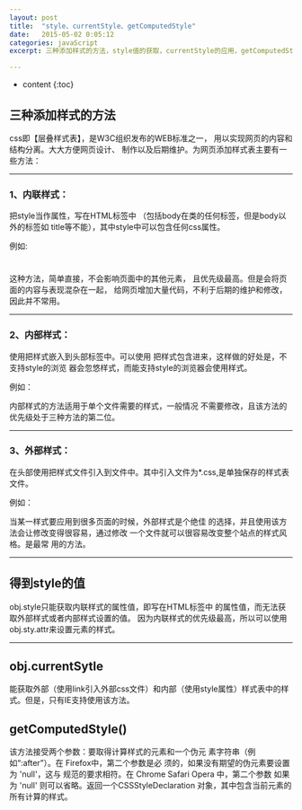 ```yaml
---
layout: post
title:  "style、currentStyle、getComputedStyle"
date:   2015-05-02 0:05:12
categories: javaScript
excerpt: 三种添加样式的方法，style值的获取，currentStyle的应用，getComputedStyle的应用

---
```


* content
{:toc}


## 三种添加样式的方法

css即【层叠样式表】，是W3C组织发布的WEB标准之一，
用以实现网页的内容和结构分离。大大方便网页设计、
制作以及后期维护。为网页添加样式表主要有一些方法：

---

### 1、内联样式：
把style当作属性，写在HTML标签中
（包括body在类的任何标签，但是body以外的标签如
title等不能），其中style中可以包含任何css属性。

例如:<div style="width:10px;height:10px;"></div>

这种方法，简单直接，不会影响页面中的其他元素，
且优先级最高。但是会将页面的内容与表现混杂在一起，
给网页增加大量代码，不利于后期的维护和修改，因此并不常用。

---

### 2、内部样式：
使用<style></style>把样式嵌入到头部标签中。可以使用<!-- 注释文字 -->
把样式包含进来，这样做的好处是，不支持style的浏览
器会忽悠样式，而能支持style的浏览器会使用样式。

例如：
<style type="text/css"></style>

内部样式的方法适用于单个文件需要的样式，一般情况
不需要修改，且该方法的优先级处于三种方法的第二位。

---

### 3、外部样式：
在头部使用<link>把样式文件引入到文件中。其中引入文件为*.css,是单独保存的样式表文件。

例如：<link rel="stylesheet" type="text/css" href="xxx">

当某一样式要应用到很多页面的时候，外部样式是个绝佳
的选择，并且使用该方法会让修改变得很容易，通过修改
一个文件就可以很容易改变整个站点的样式风格。是最常
用的方法。

---

## 得到style的值

obj.style只能获取内联样式的属性值，即写在HTML标签中
的属性值，而无法获取外部样式或者内部样式设置的值。
因为内联样式的优先级最高，所以可以使用obj.sty.attr来设置元素的样式。

---

## obj.currentSytle

能获取外部（使用link引入外部css文件）和内部（使用style属性）样式表中的样式。但是，只有IE支持使用该方法。

## getComputedStyle()

该方法接受两个参数：要取得计算样式的元素和一个伪元
素字符串（例如“:after”）。在 Firefox中，第二个参数是必
须的，如果没有期望的伪元素要设置为 'null'，这与
规范的要求相符。在 Chrome Safari Opera 中，第二个参数
如果为 'null' 则可以省略。返回一个CSSStyleDeclaration
对象，其中包含当前元素的所有计算的样式。




